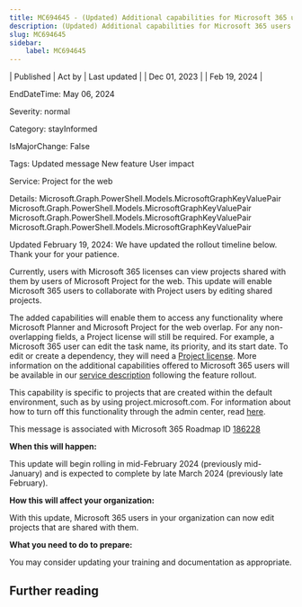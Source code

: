 ```yaml
---
title: MC694645 - (Updated) Additional capabilities for Microsoft 365 users in Microsoft Project for the web
description: (Updated) Additional capabilities for Microsoft 365 users in Microsoft Project for the web
slug: MC694645
sidebar:
    label: MC694645
---
```



| Published | Act by | Last updated |
| Dec 01, 2023 |  | Feb 19, 2024 |

EndDateTime: May 06, 2024

Severity: normal

Category: stayInformed

IsMajorChange: False

Tags: Updated message New feature User impact

Service: Project for the web

Details: Microsoft.Graph.PowerShell.Models.MicrosoftGraphKeyValuePair Microsoft.Graph.PowerShell.Models.MicrosoftGraphKeyValuePair Microsoft.Graph.PowerShell.Models.MicrosoftGraphKeyValuePair Microsoft.Graph.PowerShell.Models.MicrosoftGraphKeyValuePair

<p style="">Updated February 19, 2024: We have updated the rollout timeline below. Thank your for your patience.</p><p style="">Currently, users with Microsoft 365 licenses can view projects shared with them by users of Microsoft Project for the web. This update will enable Microsoft 365 users to collaborate with Project users by editing shared projects.<br></p><p>The added capabilities will enable them to access any functionality where Microsoft Planner and Microsoft Project for the web overlap. For any non-overlapping fields, a Project license will still be required. For example, a Microsoft 365 user can edit the task name, its priority, and its start date. To edit or create a dependency, they will need a <a href="https://www.microsoft.com/en-us/microsoft-365/project/compare-microsoft-project-management-software" target="_blank">Project license</a>. More information on the additional capabilities offered to Microsoft 365 users will be available in our <a href="https://learn.microsoft.com/office365/servicedescriptions/project-online-service-description/project-online-service-description" target="_blank">service description</a>&nbsp;following the feature rollout.&nbsp;</p><p>This capability is specific to projects that are created within the default environment, such as by using project.microsoft.com. For information about how to turn off this functionality through the admin center, read <a href="https://learn.microsoft.com/project-for-the-web/remove-project-from-the-office-365-app-launcher" target="_blank">here</a>.</p>
<p>This message is associated with Microsoft 365 Roadmap ID <a href="https://www.microsoft.com/microsoft-365/roadmap?filters=&amp;searchterms=186228" target="_blank">186228</a></p>
<p><b>When this will happen:</b></p>

<p>This update will begin rolling in mid-February 2024 (previously mid-January) and is expected to complete by late March 2024 (previously late February).</p>

<p><b>How this will affect your organization:</b></p>

<p>With this update, Microsoft 365 users in your organization can now edit projects that are shared with them.</p>
<p><b>What you need to do to prepare:</b></p>
<p>You may consider updating your training and documentation as appropriate.</p>

## Further reading
